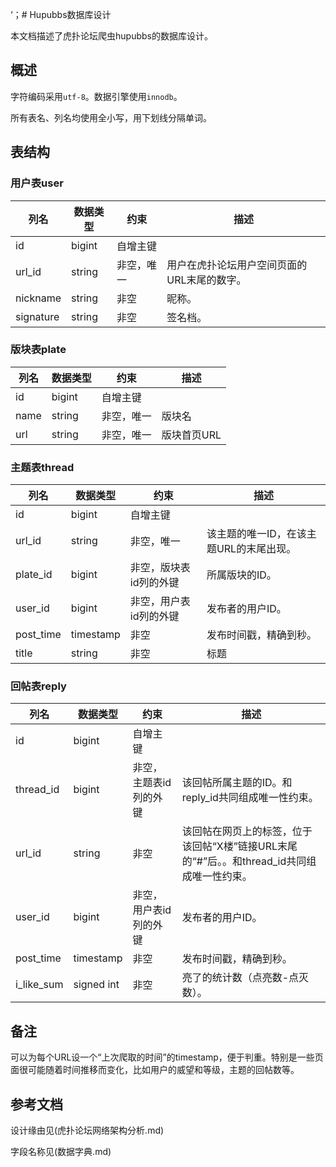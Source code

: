 
‘；# Hupubbs数据库设计

本文档描述了虎扑论坛爬虫hupubbs的数据库设计。

## 概述

字符编码采用`utf-8`。数据引擎使用`innodb`。

所有表名、列名均使用全小写，用下划线分隔单词。


## 表结构

### 用户表user

|列名|数据类型|约束|描述
|---|---|---|---
|id|bigint|自增主键|
|url_id|string|非空，唯一|用户在虎扑论坛用户空间页面的URL末尾的数字。
|nickname|string|非空|昵称。
|signature|string|非空|签名档。

### 版块表plate

|列名|数据类型|约束|描述
|---|---|---|---
|id|bigint|自增主键|
|name|string|非空，唯一|版块名
|url|string|非空，唯一|版块首页URL

### 主题表thread

|列名|数据类型|约束|描述
|---|---|---|---
|id|bigint|自增主键|
|url_id|string|非空，唯一|该主题的唯一ID，在该主题URL的末尾出现。
|plate_id|bigint|非空，版块表id列的外键|所属版块的ID。
|user_id|bigint|非空，用户表id列的外键|发布者的用户ID。
|post_time|timestamp|非空|发布时间戳，精确到秒。
|title|string|非空|标题

### 回帖表reply

|列名|数据类型|约束|描述
|---|---|---|---
|id|bigint|自增主键|
|thread_id|bigint|非空，主题表id列的外键|该回帖所属主题的ID。和reply_id共同组成唯一性约束。
|url_id|string|非空|该回帖在网页上的标签，位于该回帖“X楼”链接URL末尾的“#”后。。和thread_id共同组成唯一性约束。
|user_id|bigint|非空，用户表id列的外键|发布者的用户ID。
|post_time|timestamp|非空|发布时间戳，精确到秒。
|i_like_sum|signed int|非空|亮了的统计数（点亮数-点灭数）。

## 备注

可以为每个URL设一个“上次爬取的时间”的timestamp，便于判重。特别是一些页面很可能随着时间推移而变化，比如用户的威望和等级，主题的回帖数等。

## 参考文档

设计缘由见(虎扑论坛网络架构分析.md)

字段名称见(数据字典.md)
